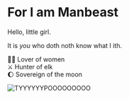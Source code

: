 # For I am Manbeast

Hello, little girl.

It is *you* who doth noth know what I ith.

🤼‍♀️ Lover of women<br>
⚔️ Hunter of elk<br>
🌔 Sovereign of the moon

![TYYYYYYPOOOOOOOOO](https://media.tenor.com/5TlzM-Ppa2MAAAAd/aunty-donna-manbost.gif)
